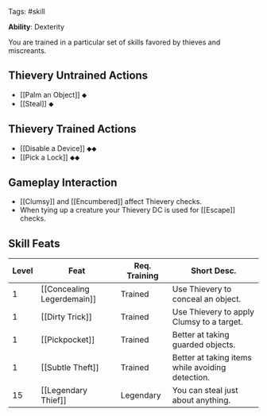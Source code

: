 Tags: #skill

**Ability**: Dexterity

You are trained in a particular set of skills favored by thieves and miscreants.

## Thievery Untrained Actions

- [[Palm an Object]] ⬥
- [[Steal]] ⬥

## Thievery Trained Actions

- [[Disable a Device]] ⬥⬥
- [[Pick a Lock]] ⬥⬥


## Gameplay Interaction

- [[Clumsy]] and [[Encumbered]] affect Thievery checks.
- When tying up a creature your Thievery DC is used for [[Escape]] checks.

## Skill Feats

| Level | Feat                       | Req. Training | Short Desc.                                      |
| ----- | -------------------------- | ------------- | ------------------------------------------------ |
| 1     | [[Concealing Legerdemain]] | Trained       | Use Thievery to conceal an object.               |
| 1     | [[Dirty Trick]]            | Trained       | Use Thievery to apply Clumsy to a target.        |
| 1     | [[Pickpocket]]             | Trained       | Better at taking guarded objects.                |
| 1     | [[Subtle Theft]]           | Trained       | Better at taking items while avoiding detection. |
| 15    | [[Legendary Thief]]        | Legendary     | You can steal just about anything.               |
